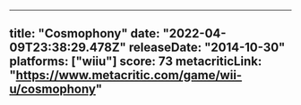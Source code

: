 
---
title: "Cosmophony"
date: "2022-04-09T23:38:29.478Z"
releaseDate: "2014-10-30"
platforms: ["wiiu"]
score: 73
metacriticLink: "https://www.metacritic.com/game/wii-u/cosmophony"
---
